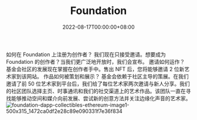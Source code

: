 ﻿---
title: "Foundation"
description: "我们将数字创作者、加密货币原住民和收藏家聚集在一起，推动文化向前发展。"
date: 2022-08-17T00:00:00+08:00
lastmod: 2022-08-17T00:00:00+08:00
draft: false
authors: ["boodArno"]
featuredImage: "foundation.png"
tags: ["Marketplaces","Foundation"]
categories: ["nfts"]
nfts: ["Marketplaces"]
blockchain: "ETH"
website: "https://foundation.app/"
twitter: "https://twitter.com/withfnd"
discord: "https://discord.com/invite/fS9eZVh5b4"
telegram: ""
github: ""
youtube: ""
twitch: ""
facebook: ""
instagram: "https://www.instagram.com/withfoundation/"
reddit: ""
medium: ""
steam: ""
gitbook: ""
googleplay: ""
appstore: ""
status: "Live"
weight: 
lightgallery: true
toc: true
pinned: false
recommend: false
recommend1: false
---
如何在 Foundation 上注册为创作者？
我们现在只接受邀请。想要成为 Foundation 的创作者？当我们更广泛地开放时，我们会宣布。
邀请如何运作？
基金会社区的发展现在掌握在创作者手中。售出 NFT 后，您将能够邀请 2 位新艺术家到该网站。
作品如何被策划和展示？
基金会依赖于社区主导的策展。在我们邀请了前 50 位艺术家到平台后，我们给了每位艺术家两次邀请与新人分享。我们的社区团队选择主页、时事通讯和我们的社交渠道上的艺术作品。该团队一直在寻找能够推动空间和媒介向前发展、尝试新的创意方法并关注边缘化声音的艺术家。![foundation-dapp-collectibles-ethereum-image1-500x315_1472ca0df2e28c89e090331f7e36f834](\foundation-dapp-collectibles-ethereum-image1-500x315_1472ca0df2e28c89e090331f7e36f834.webp)